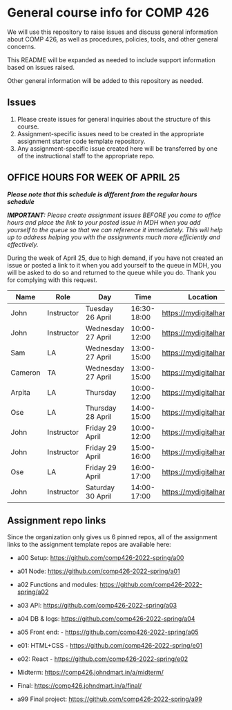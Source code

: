# General course info for COMP 426

We will use this repository to raise issues and discuss general information about COMP 426, as well as procedures, policies, tools, and other general concerns.

This README will be expanded as needed to include support information based on issues raised. 

Other general information will be added to this repository as needed.

## Issues

1. Please create issues for general inquiries about the structure of this course.
2. Assignment-specific issues need to be created in the appropriate assignment starter code template repository.
3. Any assignment-specific issue created here will be transferred by one of the instructional staff to the appropriate repo.

## OFFICE HOURS FOR WEEK OF APRIL 25

***Please note that this schedule is different from the regular hours schedule***

***IMPORTANT:** Please create assignment issues BEFORE you come to office hours and place the link to your posted issue in MDH when you add yourself to the queue so that we can reference it immediately. This will help up to address helping you with the assignments much more efficiently and effectively.*

During the week of April 25, due to high demand, if you have not created an issue or posted a link to it when you add yourself to the queue in MDH, you will be asked to do so and returned to the queue while you do. Thank you for complying with this request.

| Name | Role | Day | Time | Location |
| --- | --- | --- | --- | --- |
| John | Instructor | Tuesday 26 April | 16:30-18:00 | https://mydigitalhand.org |
| John | Instructor | Wednesday 27 April | 10:00-12:00 | https://mydigitalhand.org |
| Sam | LA | Wednesday 27 April | 13:00-15:00 | https://mydigitalhand.org |
| Cameron | TA | Wednesday 27 April | 13:00-15:00 | https://mydigitalhand.org |
| Arpita | LA | Thursday | 10:00-12:00 | https://mydigitalhand.org |
| Ose | LA | Thursday 28 April | 14:00-15:00 | https://mydigitalhand.org |
| John | Instructor | Friday 29 April | 10:00-12:00 | https://mydigitalhand.org |
| John | Instructor | Friday 29 April | 15:00-16:00 | https://mydigitalhand.org |
| Ose | LA | Friday 29 April | 16:00-17:00 | https://mydigitalhand.org |
| John | Instructor | Saturday 30 April | 14:00-17:00 | https://mydigitalhand.org |

<!--

| Name | Role | Day | Time | Location |
| --- | --- | --- | --- | --- |
| Cameron | TA | Monday | 13:00-15:00 | https://mydigitalhand.org |
| Ellis | LA | Monday | 16:00-18:00 | https://mydigitalhand.org |
| Arpita| LA | Tuesday | 9:30-11:30| https://mydigitalhand.org |
| Dylan | LA | Tuesday | 13:30-15:30 | https://mydigitalhand.org |
| John | Instructor | Tuesday | 16:45-17:45 | https://mydigitalhand.org |
| Cameron | TA | Wednesday | 13:00-15:00 | https://mydigitalhand.org |
| Sam | LA | Wednesday | 13:00-15:00 | https://mydigitalhand.org |
| Ose | LA | Wednesday | 15:30-16:30 | https://mydigitalhand.org |
| Ellis | LA | Wednesday | 16:00-18:00 | https://mydigitalhand.org |
| Arpita | LA | Thursday | 9:30-11:30 | https://mydigitalhand.org |
| Mohaiminul | TA | Thursday | 11:00-13:00 | https://mydigitalhand.org |
| Dylan | LA | Thursday | 13:30-15:30 | https://mydigitalhand.org |
| John | Instructor | Thursday | 16:45-17:45 | https://mydigitalhand.org |
| Sam | LA | Friday | 13:00-15:00 | https://mydigitalhand.org |
| Ose | LA | Friday | 15:30-16:30 | https://mydigitalhand.org |

-->

## Assignment repo links

Since the organization only gives us 6 pinned repos, all of the assignment links to the assignment template repos are available here:

- a00 Setup: https://github.com/comp426-2022-spring/a00

- a01 Node: https://github.com/comp426-2022-spring/a01

- a02 Functions and modules: https://github.com/comp426-2022-spring/a02

- a03 API: https://github.com/comp426-2022-spring/a03

- a04 DB & logs: https://github.com/comp426-2022-spring/a04

- a05 Front end: - https://github.com/comp426-2022-spring/a05

- e01: HTML+CSS - https://github.com/comp426-2022-spring/e01

- e02: React - https://github.com/comp426-2022-spring/e02

- Midterm: https://comp426.johndmart.in/a/midterm/

- Final: https://comp426.johndmart.in/a/final/

- a99 Final project: https://github.com/comp426-2022-spring/a99
